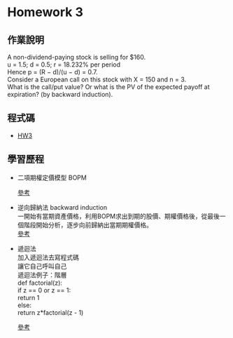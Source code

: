 # Homework 3

## 作業說明

A non-dividend-paying stock is selling for $160.    
u = 1.5; d = 0.5; r = 18.232% per period    
Hence p = (R − d)/(u − d) = 0.7.     
Consider a European call on this stock with X = 150 and n = 3.    
What is the call/put value? Or what is the PV of the expected payoff at expiration? (by backward induction).   

## 程式碼  
* [HW3](https://github.com/yanruchen36/Financial_Engineering/blob/master/HW3/HW3.py)

## 學習歷程  
* 二項期權定價模型 BOPM  

    [參考](https://wiki.mbalib.com/zh-tw/%E4%BA%8C%E9%A1%B9%E6%9C%9F%E6%9D%83%E5%AE%9A%E4%BB%B7%E6%A8%A1%E5%9E%8B)  
    
* 逆向歸納法 backward induction   
一開始有當期資產價格，利用BOPM求出到期的股價、期權價格後，從最後一個階段開始分析，逐步向前歸納出當期期權價格。  
    [參考](https://wiki.mbalib.com/zh-tw/%E9%80%86%E5%90%91%E5%BD%92%E7%BA%B3%E6%B3%95)
  
  
* 遞迴法   
加入遞迴法去寫程式碼  
讓它自己呼叫自己  
遞迴法例子：階層  
def factorial(z):   
       if z == 0 or z == 1:    
             return 1    
       else:     
             return z*factorial(z - 1)   
        
    [參考](https://medium.com/ccclub/ccclub-python-for-beginners-tutorial-11ed5d300d3d)  
    
    
  
